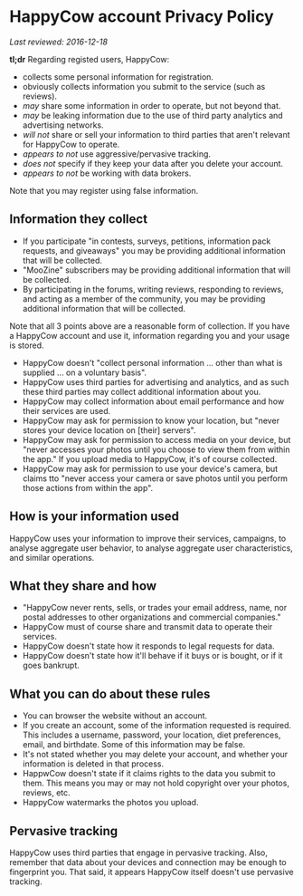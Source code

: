 # HappyCow account Privacy Policy

_Last reviewed: 2016-12-18_

__tl;dr__ Regarding registed users, HappyCow:

- collects some personal information for registration.
- obviously collects information you submit to the service (such as reviews).
- _may_ share some information in order to operate, but not beyond that.
- _may_ be leaking information due to the use of third party analytics and advertising networks.
- _will not_ share or sell your information to third parties that aren't relevant for HappyCow to operate.
- _appears to not_ use aggressive/pervasive tracking.
- _does not_ specify if they keep your data after you delete your account.
- _appears to not_ be working with data brokers.

Note that you may register using false information.

## Information they collect

- If you participate "in contests, surveys, petitions, information pack requests, and giveaways" you may be providing additional information that will be collected.
- "MooZine" subscribers may be providing additional information that will be collected.
- By participating in the forums, writing reviews, responding to reviews, and acting as a member of the community, you may be providing additional information that will be collected.

Note that all 3 points above are a reasonable form of collection. If you have a HappyCow account and use it, information regarding you and your usage is stored.

- HappyCow doesn't "collect personal information ... other than what is supplied ... on a voluntary basis".
- HappyCow uses third parties for advertising and analytics, and as such these third parties may collect additional information about you.
- HappyCow may collect information about email performance and how their services are used.
- HappyCow may ask for permission to know your location, but "never stores your device location on [their] servers".
- HappyCow may ask for permission to access media on your device, but "never accesses your photos until you choose to view them from within the app." If you upload media to HappyCow, it's of course collected.
- HappyCow may ask for permission to use your device's camera, but claims tto "never access your camera or save photos until you perform those actions from within the app".

## How is your information used

HappyCow uses your information to improve their services, campaigns, to analyse aggregate user behavior, to analyse aggregate user characteristics, and similar operations.

## What they share and how

- "HappyCow never rents, sells, or trades your email address, name, nor postal addresses to other organizations and commercial companies."
- HappyCow must of course share and transmit data to operate their services.
- HappyCow doesn't state how it responds to legal requests for data.
- HappyCow doesn't state how it'll behave if it buys or is bought, or if it goes bankrupt.

## What you can do about these rules

- You can browser the website without an account.
- If you create an account, some of the information requested is required. This includes a username, password, your location, diet preferences, email, and birthdate. Some of this information may be false.
- It's not stated whether you may delete your account, and whether your information is deleted in that process.
- HappwCow doesn't state if it claims rights to the data you submit to them. This means you may or may not hold copyright over your photos, reviews, etc.
- HappyCow watermarks the photos you upload.

## Pervasive tracking

HappyCow uses third parties that engage in pervasive tracking. Also, remember that data about your devices and connection may be enough to fingerprint you. That said, it appears HappyCow itself doesn't use pervasive tracking.
